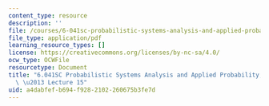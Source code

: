 ```yaml
---
content_type: resource
description: ''
file: /courses/6-041sc-probabilistic-systems-analysis-and-applied-probability-fall-2013/a4dabfefb694f9282102260675b3fe7d_MIT6_041SCF13_lec15_300k.pdf
file_type: application/pdf
learning_resource_types: []
license: https://creativecommons.org/licenses/by-nc-sa/4.0/
ocw_type: OCWFile
resourcetype: Document
title: "6.041SC Probabilistic Systems Analysis and Applied Probability, Fall 2013Transcript\
  \ \u2013 Lecture 15"
uid: a4dabfef-b694-f928-2102-260675b3fe7d
---
```

